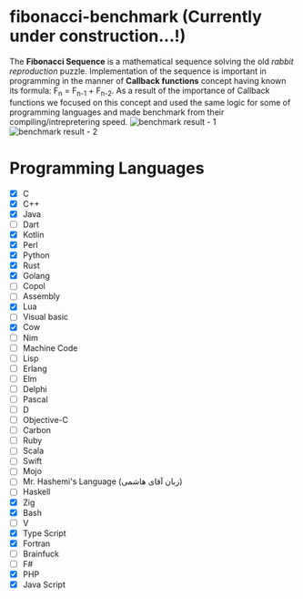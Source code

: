 # fibonacci-benchmark (Currently under construction...!)
The **Fibonacci Sequence** is a mathematical sequence solving the old *rabbit reproduction* puzzle.
Implementation of the sequence is important in programming in the manner of **Callback functions** concept having known its formula: F<sub>n</sub> = F<sub>n-1</sub> + F<sub>n-2</sub>.
As a result of the importance of Callback functions we focused on this concept and used the same logic for some of programming languages and made benchmark from their compiling/intrepretering speed.
![benchmark result - 1](https://s8.uupload.ir/files/screenshot_from_2023-08-14_15-20-39_bj5t.png)
![benchmark result - 2](https://s6.uupload.ir/files/screenshot_from_2023-08-16_20-35-28_bsl1.png)

# Programming Languages

- [x] C 
- [x] C++ 
- [x] Java
- [ ] Dart 
- [x] Kotlin
- [x] Perl
- [x] Python
- [x] Rust
- [x] Golang 
- [ ] Copol
- [ ] Assembly
- [x] Lua
- [ ] Visual basic
- [x] Cow
- [ ] Nim
- [ ] Machine Code
- [ ] Lisp
- [ ] Erlang
- [ ] Elm
- [ ] Delphi
- [ ] Pascal
- [ ] D
- [ ] Objective-C
- [ ] Carbon
- [ ] Ruby
- [ ] Scala
- [ ] Swift
- [ ] Mojo
- [ ] Mr. Hashemi's Language (زبان آقای هاشمی)
- [ ] Haskell
- [x] Zig
- [x] Bash
- [ ] V
- [x] Type Script
- [x] Fortran
- [ ] Brainfuck
- [ ] F#
- [x] PHP
- [x] Java Script
